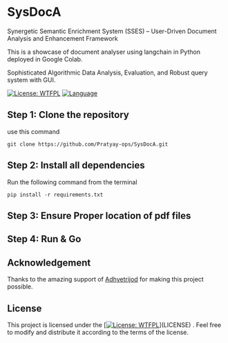 # SysDocA
Synergetic Semantic Enrichment System (SSES) – User-Driven Document Analysis and Enhancement Framework 

This is a showcase of document analyser using langchain in Python deployed in Google Colab.

Sophisticated Algorithmic Data Analysis, Evaluation, and Robust query system with GUI.

[![License: WTFPL](https://img.shields.io/badge/License-WTFPL-brightgreen.svg)]([https://github.com/Pratyay-ops/Webscrapingshowcase/blob/main/LICENSE])
[![Language](https://img.shields.io/badge/language-python-blue.svg)](https://golang.org/)

## Step 1: Clone the repository
use this command
```
git clone https://github.com/Pratyay-ops/SysDocA.git
```

## Step 2: Install all dependencies
Run the following command from the terminal 
```
pip install -r requirements.txt
```
## Step 3: Ensure Proper location of pdf files

## Step 4: Run & Go

## Acknowledgement
Thanks to the amazing support of [Adhyetrijod](https://github.com/adhyetrijod) for making this project possible.

## License

This project is licensed under the [[![License: WTFPL](https://img.shields.io/badge/License-WTFPL-brightgreen.svg)]([https://github.com/Pratyay-ops/Webscrapingshowcase/blob/main/LICENSE])](LICENSE) . Feel free to modify and distribute it according to the terms of the license.

